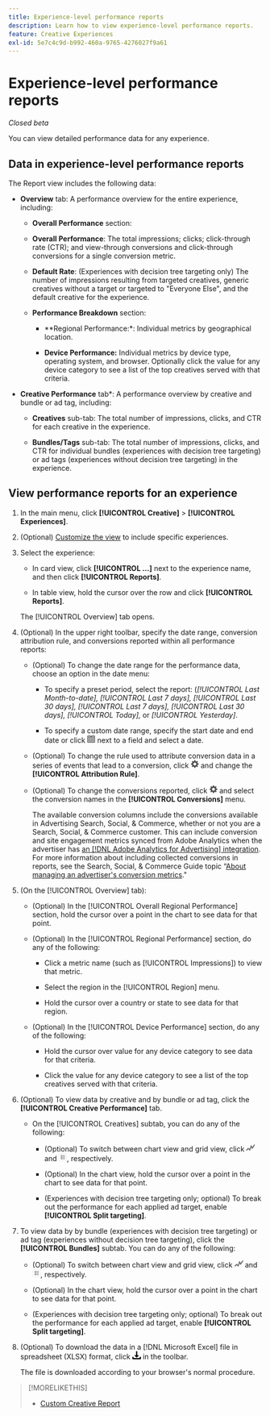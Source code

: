```yaml
---
title: Experience-level performance reports
description: Learn how to view experience-level performance reports.
feature: Creative Experiences
exl-id: 5e7c4c9d-b992-460a-9765-4276027f9a61
---
```

# Experience-level performance reports

*Closed beta*

You can view detailed performance data for any experience.

## Data in experience-level performance reports

The Report view includes the following data:

* **Overview** tab: A performance overview for the entire experience, including:

  * **Overall Performance** section:
   
   * **Overall Performance**: The total impressions; clicks; click-through rate (CTR); and view-through conversions and click-through conversions for a single conversion metric. <!-- Just one, or can you select multiple? And I don't see this as of 2/8:  You can optionally combine two metrics at a time into a single chart. -->
   
     <!--
     ![Overall performance](/help/creative/assets/experience-report-overall-performance.png "Overall performance"){width="100" zoomable="yes"}
          -->

   * **Default Rate**: (Experiences with decision tree targeting only) The number of impressions resulting from targeted creatives, generic creatives without a target or targeted to "Everyone Else", and the default creative for the experience.
   
     <!--
     ![Default rate](/help/creative/assets/experience-report-default-rate.png "Default rate"){width="100" zoomable="yes"} 
     -->

  * **Performance Breakdown** section: 
   
    * **Regional Performance:*: Individual metrics by geographical location.
    
      <!-- You can optionally do the following:
    
      * Click a metric name (such as [!UICONTROL Impressions]) to view that metric.

      * Select the region in the **[!UICONTROL Region]** menu.
      
      -->
      
      <!--   
      ![Regional performance](/help/creative/assets/experience-report-regional-performance.png "Regional performance"){width="100" zoomable="yes"}
      -->

    * **Device Performance:** Individual metrics by device type, operating system, and browser. Optionally click the value for any device category to see a list of the top <!-- NN --> creatives served with that criteria.
    
      <!--    
      ![Device performance](/help/creative/assets/experience-report-device-performance.png "Device performance"){width="100" zoomable="yes"}
      -->

* **Creative Performance** tab*: A performance overview by creative and bundle or ad tag, including:

   * **Creatives** sub-tab: The total number of impressions, clicks, and CTR for each creative in the experience.<!-- No breakdown yet for the individual ad elements and/or the served ads. -->

     <!--

     * *Experiences with decision tree targeting:* The total number of impressions, clicks, and CTR for each creative. You can optionally do the following:
     
       * To break out the performance for each ad target, enable **[!UICONTROL Split targeting]**.

       * To switch between the grid view and a trend chart, which includes the addition of view-through conversions and click-through conversions (using the conversions specified in the top toolbar), click ![Chart](/help/creative/assets/chart-view-button.png "Chart") and ![Grid](/help/creative/assets/table-view-button.png "Grid") above the report. [Find out about this:  ..., and total conversions for specified conversion metricsYour conversion metrics are combined into one Conversions column set unless you have made individual metric column sets available within Advertising Cloud Search.]

     * *Experiences without decision tree targeting:* The total number of impressions, clicks, and click-through rate (CTR) for each creative. You can optionally do the following:

       * To switch between the grid view and a trend chart, which includes the addition of view-through conversions and click-through conversions (using the conversions specified in the top toolbar), click ![Chart](/help/creative/assets/chart-view-button.png "Chart") and ![Grid](/help/creative/assets/table-view-button.png "Grid") above the report.

     -->
   
   * **Bundles/Tags** sub-tab:  The total number of impressions, clicks, and CTR for individual bundles (experiences with decision tree targeting) or ad tags (experiences without decision tree targeting) in the experience.
   
     <!--
   
     * *Experiences with decision tree targeting:* The total number of impressions, clicks, and CTR for each bundle. You can optionally do the following:
     
       * To break out the performance for each ad target, enable **[!UICONTROL Split targeting]**.

       * To switch between the grid view and a trend chart, which includes the addition of view-through conversions  and click-through conversions (using on the conversions specified in the top toolbar), click ![Chart](/help/creative/assets/chart-view-button.png "Chart") and ![Grid](/help/creative/assets/table-view-button.png "Grid") above the report.

     * *Experiences without decision tree targeting:* The total number of impressions, clicks, and click-through rate (CTR) for each ad tag. You can optionally do the following:

       * To switch between the grid view and a trend chart, which includes the addition of view-through conversions and click-through conversions (using the conversions specified in the top toolbar), click ![Chart](/help/creative/assets/chart-view-button.png "Chart") and ![Grid](/help/creative/assets/table-view-button.png "Grid") above the report.

     -->

## View performance reports for an experience

1. In the main menu, click **[!UICONTROL Creative]** > **[!UICONTROL Experiences]**.

1. (Optional) [Customize the view](/help/creative/introduction/customize-data-views.md) to include specific experiences.

1. Select the experience:
   
   * In card view, click **[!UICONTROL ...]** next to the experience name, and then click **[!UICONTROL Reports]**.
   
   * In table view, hold the cursor over the row and click **[!UICONTROL Reports]**.

   The [!UICONTROL Overview] tab opens.

1. (Optional) In the upper right toolbar, specify the date range, conversion attribution rule, and conversions reported within all performance reports:

   * (Optional) To change the date range for the performance data, choose an option in the date menu:
   
     * To specify a preset period, select the report: (*[!UICONTROL Last Month-to-date],* *[!UICONTROL Last 7 days],* *[!UICONTROL Last 30 days],* *[!UICONTROL Last 7 days],* *[!UICONTROL Last 30 days],* *[!UICONTROL Today],* or *[!UICONTROL Yesterday]*.
     
     * To specify a custom date range, specify the start date and end date <!-- in the format MM/DD/YYYY or M/D/YYYY,--> or click ![calendar icon](/help/search-social-commerce/assets/calendar.png) next to a field and select a date.
   
   * (Optional) To change the rule used to attribute conversion data in a series of events that lead to a conversion, click ![Settings](/help/creative/assets/settings.png) and change the **[!UICONTROL Attribution Rule]**.

   * (Optional) To change the conversions reported, click ![Settings](/help/creative/assets/settings.png) and select the conversion names in the **[!UICONTROL Conversions]** menu.<!-- Just one or multiple? Verify how these show up -- I need to see an advertiser with multiple conversions already set up -->

     The available conversion columns include the conversions available in Advertising Search, Social, & Commerce, whether or not you are a Search, Social, & Commerce customer. This can include conversion and site engagement metrics synced from Adobe Analytics when the advertiser has [an [!DNL Adobe Analytics for Advertising] integration](/help/integrations/analytics/overview.md). <!--Analytics calculated metrics and advanced calculated metrics aren't available.--> For more information about including collected conversions in reports, see the Search, Social, & Commerce Guide topic “[About managing an advertiser's conversion metrics](/help/search-social-commerce/admin/conversion-metrics/conversion-metric-about.md)."

1. (On the [!UICONTROL Overview] tab):

   * (Optional) In the [!UICONTROL Overall Regional Performance] section, hold the cursor over a point in the chart to see data for that point.
   
   * (Optional) In the [!UICONTROL Regional Performance] section, do any of the following:
   
     * Click a metric name (such as [!UICONTROL Impressions]) to view that metric.
     
     * Select the region in the [!UICONTROL Region] menu.
     
     * Hold the cursor over a country or state to see data for that region.

   * (Optional) In the [!UICONTROL Device Performance] section, do any of the following:
   
     * Hold the cursor over value for any device category to see data for that criteria.
     
     * Click the value for any device category to see a list of the top <!-- NN--> creatives served with that criteria.

1. (Optional) To view data by creative and by bundle or ad tag, click the **[!UICONTROL Creative Performance]** tab.

   * On the [!UICONTROL Creatives] subtab, you can do any of the following:
   
     * (Optional) To switch between chart view and grid view, click ![Chart](/help/creative/assets/chart-view-button.png "Chart") and ![Grid](/help/creative/assets/table-view-button.png "Grid"), respectively.

     * (Optional) In the chart view, hold the cursor over a point in the chart to see data for that point.
     
     * (Experiences with decision tree targeting only; optional) To break out the performance for each applied ad target, enable **[!UICONTROL Split targeting]**.

1. To view data by by bundle (experiences with decision tree targeting) or ad tag (experiences without decision tree targeting), click the **[!UICONTROL Bundles]** subtab. You can do any of the following:

   * (Optional) To switch between chart view and grid view, click ![Chart](/help/creative/assets/chart-view-button.png "Chart") and ![Grid](/help/creative/assets/table-view-button.png "Grid"), respectively.
   
   * (Optional) In the chart view, hold the cursor over a point in the chart to see data for that point.
   
   * (Experiences with decision tree targeting only; optional) To break out the performance for each applied ad target, enable **[!UICONTROL Split targeting]**.

1. (Optional) To download the data in a [!DNL Microsoft Excel] file in spreadsheet (XLSX) format, click ![Download](/help/creative/assets/download.png "Download") in the toolbar.

   The file is downloaded according to your browser's normal procedure.

>[!MORELIKETHIS]
>
>* [Custom Creative Report](/help/creative/report-custom-creative.md)
